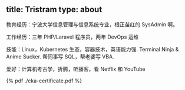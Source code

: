 title: Tristram
type: about
---

教育经历：宁波大学信息管理与信息系统专业，根正苗红的 SysAdmin 啊。

工作经历：三年 PHP/Laravel 程序员，两年 DevOps 运维

技能：Linux，Kubernetes 生态，容器技术，英语能力强. Terminal Ninja & Anime Sucker. 帮同事写 SQL，帮老婆写 VBA.

爱好：计算机考古学，折腾，听播客，看 Netflix 和 YouTube

{% pdf ./cka-certificate.pdf %}
